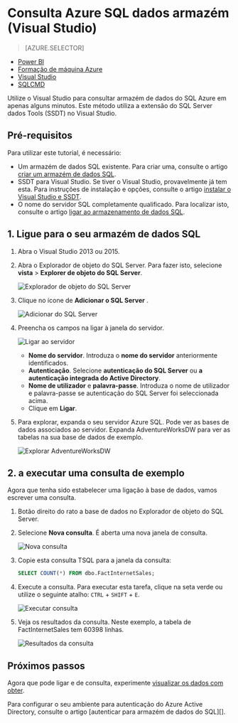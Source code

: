 <properties
   pageTitle="Consulta armazém de dados do Azure SQL (Visual Studio) | Microsoft Azure"
   description="Consulta SQL armazém de dados com o Visual Studio."
   services="sql-data-warehouse"
   documentationCenter="NA"
   authors="sonyam"
   manager="barbkess"
   editor=""/>

<tags
   ms.service="sql-data-warehouse"
   ms.devlang="NA"
   ms.topic="get-started-article"
   ms.tgt_pltfrm="NA"
   ms.workload="data-services"
   ms.date="06/16/2016"
   ms.author="sonyama;barbkess"/>

# <a name="query-azure-sql-data-warehouse-visual-studio"></a>Consulta Azure SQL dados armazém (Visual Studio)

> [AZURE.SELECTOR]
- [Power BI](sql-data-warehouse-get-started-visualize-with-power-bi.md)
- [Formação de máquina Azure](sql-data-warehouse-get-started-analyze-with-azure-machine-learning.md)
- [Visual Studio](sql-data-warehouse-query-visual-studio.md)
- [SQLCMD](sql-data-warehouse-get-started-connect-sqlcmd.md) 

Utilize o Visual Studio para consultar armazém de dados do SQL Azure em apenas alguns minutos. Este método utiliza a extensão do SQL Server dados Tools (SSDT) no Visual Studio. 

## <a name="prerequisites"></a>Pré-requisitos

Para utilizar este tutorial, é necessário:

+ Um armazém de dados SQL existente. Para criar uma, consulte o artigo [criar um armazém de dados SQL][].
+ SSDT para Visual Studio. Se tiver o Visual Studio, provavelmente já tem esta. Para instruções de instalação e opções, consulte o artigo [instalar o Visual Studio e SSDT][].
+ O nome do servidor SQL completamente qualificado. Para localizar isto, consulte o artigo [ligar ao armazenamento de dados SQL][].

## <a name="1-connect-to-your-sql-data-warehouse"></a>1. Ligue para o seu armazém de dados SQL

1. Abra o Visual Studio 2013 ou 2015.
2. Abra o Explorador de objeto do SQL Server. Para fazer isto, selecione **vista** > **Explorer de objeto do SQL Server**.

    ![Explorador de objeto do SQL Server][1]

3. Clique no ícone de **Adicionar o SQL Server** .

    ![Adicionar do SQL Server][2]

4. Preencha os campos na ligar à janela do servidor.

    ![Ligar ao servidor][3]

    - **Nome do servidor**. Introduza o **nome do servidor** anteriormente identificados.
    - **Autenticação**. Selecione **autenticação do SQL Server** ou **a autenticação integrada do Active Directory**.
    - **Nome de utilizador** e **palavra-passe**. Introduza o nome de utilizador e palavra-passe se autenticação do SQL Server foi seleccionada acima.
    - Clique em **Ligar**.

5. Para explorar, expanda o seu servidor Azure SQL. Pode ver as bases de dados associados ao servidor. Expanda AdventureWorksDW para ver as tabelas na sua base de dados de exemplo.

    ![Explorar AdventureWorksDW][4]

## <a name="2-run-a-sample-query"></a>2. a executar uma consulta de exemplo

Agora que tenha sido estabelecer uma ligação à base de dados, vamos escrever uma consulta.

1. Botão direito do rato a base de dados no Explorador de objeto do SQL Server.

2. Selecione **Nova consulta**. É aberta uma nova janela de consulta.

    ![Nova consulta][5]

3. Copie esta consulta TSQL para a janela da consulta:

    ```sql
    SELECT COUNT(*) FROM dbo.FactInternetSales;
    ```

4. Execute a consulta. Para executar esta tarefa, clique na seta verde ou utilize o seguinte atalho: `CTRL` + `SHIFT` + `E`.

    ![Executar consulta][6]

5. Veja os resultados da consulta. Neste exemplo, a tabela de FactInternetSales tem 60398 linhas.

    ![Resultados da consulta][7]

## <a name="next-steps"></a>Próximos passos

Agora que pode ligar e de consulta, experimente [visualizar os dados com obter][].

Para configurar o seu ambiente para autenticação do Azure Active Directory, consulte o artigo [autenticar para armazém de dados do SQL][].

<!--Arcticles-->
[Ligar ao armazenamento de dados SQL]: sql-data-warehouse-connect-overview.md
[Criar um armazém de dados SQL]: sql-data-warehouse-get-started-provision.md
[Instalar o Visual Studio e SSDT]: sql-data-warehouse-install-visual-studio.md
[Autenticar armazém de dados SQL]: sql-data-warehouse-authentication.md
[visualizar os dados com obter]: sql-data-warehouse-get-started-visualize-with-power-bi.md  

<!--Other-->
[Azure portal]: https://portal.azure.com

<!--Image references-->

[1]: media/sql-data-warehouse-query-visual-studio/open-ssdt.png
[2]: media/sql-data-warehouse-query-visual-studio/add-server.png
[3]: media/sql-data-warehouse-query-visual-studio/connection-dialog.png
[4]: media/sql-data-warehouse-query-visual-studio/explore-sample.png
[5]: media/sql-data-warehouse-query-visual-studio/new-query2.png
[6]: media/sql-data-warehouse-query-visual-studio/run-query.png
[7]: media/sql-data-warehouse-query-visual-studio/query-results.png
